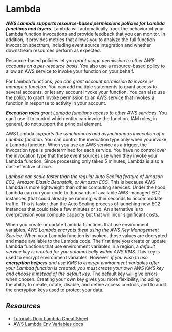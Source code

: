 # Lambda

***AWS Lambda supports resource-based permissions policies for Lambda functions and layers***. Lambda will automatically track the behavior of your Lambda function invocations and provide feedback that you can monitor. In addition, it provides metrics that allows you to analyze the full function invocation spectrum, including event source integration and whether downstream resources perform as expected.

Resource-based policies let you *grant usage permission to other AWS accounts on a per-resource basis*. You also use a resource-based policy to allow an AWS service to invoke your function on your behalf.

For Lambda functions, *you can grant account permission to invoke or manage a function*. You can add multiple statements to grant access to several accounts, or let any account invoke your function. You can also use the policy to grant invoke permission to an AWS service that invokes a function in response to activity in your account. 

_**Execution roles** grant Lambda functions access to other AWS services_. You can’t use it to control which entity can invoke the function. IAM roles, in general, do not support the principal element.

AWS Lambda *supports the synchronous and asynchronous invocation of a Lambda function*. You can control the invocation type only when you invoke a Lambda function. When you use an AWS service as a trigger, the invocation type is predetermined for each service. You have no control over the invocation type that these event sources use when they invoke your Lambda function. Since processing only takes 5 minutes, Lambda is also a cost-effective choice.

*Lambda can scale faster than the regular Auto Scaling feature of Amazon EC2, Amazon Elastic Beanstalk, or Amazon ECS*. This is because AWS Lambda is more lightweight than other computing services. Under the hood, Lambda can run your code to thousands of available AWS-managed EC2 instances (that could already be running) within seconds to accommodate traffic. This is faster than the Auto Scaling process of launching new EC2 instances that could take a few minutes or so. An alternative is to overprovision your compute capacity but that will incur significant costs. 

When you create or update Lambda functions that use environment variables, *AWS Lambda encrypts them using the AWS Key Management Service*. When your Lambda function is invoked, those values are decrypted and made available to the Lambda code. The first time you create or update Lambda functions that use environment variables in a region, a *default service key is created for you automatically within AWS KMS*. This key is used to encrypt environment variables. However, _if you wish to use **encryption helpers** and use KMS to encrypt environment variables after your Lambda function is created, you must create your own AWS KMS key and choose it instead of the default key_. The default key will give errors when chosen. Creating your own key gives you more flexibility, including the ability to create, rotate, disable, and define access controls, and to audit the encryption keys used to protect your data.

## *Resources*

- [Tutorials Dojo Lambda Cheat Sheet](https://tutorialsdojo.com/aws-lambda/)
- [AWS Lambda Env Variables docs](https://docs.aws.amazon.com/lambda/latest/dg/configuration-envvars.html#env_encrypt)